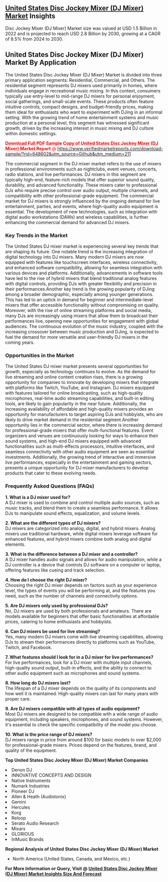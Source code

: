 <h2><a href="https://www.verifiedmarketreports.com/download-sample/?rid=648602&amp;utm_source=Github&amp;utm_medium=211" target="_blank">United States Disc Jockey Mixer (DJ Mixer) Market</a> Insights</h2><p>Disc Jockey Mixer (DJ Mixer) Market size was valued at USD 1.5 Billion in 2022 and is projected to reach USD 2.8 Billion by 2030, growing at a CAGR of 8.5% from 2024 to 2030.</p><p><h2>United States Disc Jockey Mixer (DJ Mixer) Market By Application</h2>The United States Disc Jockey Mixer (DJ Mixer) Market is divided into three primary application segments: Residential, Commercial, and Others. The residential segment represents DJ mixers used primarily in homes, where individuals engage in recreational music mixing. In this context, consumers typically use entry-level to mid-range DJ mixers for personal enjoyment, social gatherings, and small-scale events. These products often feature intuitive controls, compact designs, and budget-friendly prices, making them ideal for enthusiasts who want to experiment with DJing in an informal setting. With the growing trend of home entertainment systems and music production at a personal level, this segment has witnessed significant growth, driven by the increasing interest in music mixing and DJ culture within domestic settings.<p><span class=""><span style="color: #ff0000;"><strong>Download Full PDF Sample Copy of United States Disc Jockey Mixer (DJ Mixer) Market Report</strong> @ </span><a href="https://www.verifiedmarketreports.com/download-sample/?rid=648602&amp;utm_source=Github&amp;utm_medium=211" target="_blank">https://www.verifiedmarketreports.com/download-sample/?rid=648602&amp;utm_source=Github&amp;utm_medium=211</a></span></p>The commercial segment in the DJ mixer market refers to the use of mixers in professional environments such as nightclubs, event venues, concerts, radio stations, and live performances. DJ mixers in this segment are typically high-end, feature-rich models that offer superior sound quality, durability, and advanced functionality. These mixers cater to professional DJs who require precise control over audio output, multiple channels, and compatibility with other professional-grade equipment. The commercial market for DJ mixers is strongly influenced by the ongoing demand for live entertainment, parties, and events, where high-quality audio equipment is essential. The development of new technologies, such as integration with digital audio workstations (DAWs) and wireless capabilities, is further enhancing the commercial demand for advanced DJ mixers.<h3>Key Trends in the Market</h3>The United States DJ mixer market is experiencing several key trends that are shaping its future. One notable trend is the increasing integration of digital technology into DJ mixers. Many modern DJ mixers are now equipped with features like touchscreen interfaces, wireless connectivity, and enhanced software compatibility, allowing for seamless integration with various devices and platforms. Additionally, advancements in software tools have led to the rise of hybrid mixers that blend traditional analog features with digital controls, providing DJs with greater flexibility and precision in their performances.Another key trend is the growing popularity of DJing among a broader demographic, especially among younger generations. This has led to an uptick in demand for beginner and intermediate-level mixers that offer accessible functionality without compromising on quality. Moreover, with the rise of online streaming platforms and social media, many DJs are increasingly using mixers that allow them to broadcast their performances live, opening new opportunities for engagement with global audiences. The continuous evolution of the music industry, coupled with the increasing crossover between music production and DJing, is expected to fuel the demand for more versatile and user-friendly DJ mixers in the coming years.<h3>Opportunities in the Market</h3>The United States DJ mixer market presents several opportunities for growth, especially as technology continues to evolve. As the demand for live streaming and online content creation rises, there is a growing opportunity for companies to innovate by developing mixers that integrate with platforms like Twitch, YouTube, and Instagram. DJ mixers equipped with features tailored for online broadcasting, such as high-quality microphones, real-time audio streaming capabilities, and built-in editing tools, are likely to gain popularity in the near future. Additionally, the increasing availability of affordable and high-quality mixers provides an opportunity for manufacturers to target aspiring DJs and hobbyists, who are likely to drive market demand in the residential segment.Another opportunity lies in the commercial sector, where there is increasing demand for professional-grade mixers that offer multi-functional features. Event organizers and venues are continuously looking for ways to enhance their sound systems, and high-end DJ mixers equipped with advanced functionalities such as multi-effects processors, intuitive interfaces, and seamless connectivity with other audio equipment are seen as essential investments. Additionally, the growing trend of interactive and immersive live performances, especially in the entertainment and gaming sectors, presents a unique opportunity for DJ mixer manufacturers to develop products that cater to these evolving needs.<h3>Frequently Asked Questions (FAQs)</h3><p><b>1. What is a DJ mixer used for?</b><br>A DJ mixer is used to combine and control multiple audio sources, such as music tracks, and blend them to create a seamless performance. It allows DJs to manipulate sound effects, equalization, and volume levels.</p><p><b>2. What are the different types of DJ mixers?</b><br>DJ mixers are categorized into analog, digital, and hybrid mixers. Analog mixers use traditional hardware, while digital mixers leverage software for enhanced features, and hybrid mixers combine both analog and digital elements.</p><p><b>3. What is the difference between a DJ mixer and a controller?</b><br>A DJ mixer handles audio signals and allows for audio manipulation, while a DJ controller is a device that controls DJ software on a computer or laptop, offering features like cueing and track selection.</p><p><b>4. How do I choose the right DJ mixer?</b><br>Choosing the right DJ mixer depends on factors such as your experience level, the types of events you will be performing at, and the features you need, such as the number of channels and connectivity options.</p><p><b>5. Are DJ mixers only used by professional DJs?</b><br>No, DJ mixers are used by both professionals and amateurs. There are models available for beginners that offer basic functionalities at affordable prices, catering to home enthusiasts and hobbyists.</p><p><b>6. Can DJ mixers be used for live streaming?</b><br>Yes, many modern DJ mixers come with live streaming capabilities, allowing DJs to stream their performances directly to platforms such as YouTube, Twitch, and Facebook.</p><p><b>7. What features should I look for in a DJ mixer for live performances?</b><br>For live performances, look for a DJ mixer with multiple input channels, high-quality sound output, built-in effects, and the ability to connect to other audio equipment such as microphones and sound systems.</p><p><b>8. How long do DJ mixers last?</b><br>The lifespan of a DJ mixer depends on the quality of its components and how well it is maintained. High-quality mixers can last for many years with proper care.</p><p><b>9. Are DJ mixers compatible with all types of audio equipment?</b><br>Most DJ mixers are designed to be compatible with a wide range of audio equipment, including speakers, microphones, and sound systems. However, it's essential to check the specific compatibility of the model you choose.</p><p><b>10. What is the price range of DJ mixers?</b><br>DJ mixers range in price from around $100 for basic models to over $2,000 for professional-grade mixers. Prices depend on the features, brand, and quality of the equipment.</p></p><p><strong>Top United States Disc Jockey Mixer (DJ Mixer) Market Companies</strong></p><div data-test-id=""><p><li>Denon DJ</li><li> INNOVATIVE CONCEPTS AND DESIGN</li><li> Native Instruments</li><li> Numark Industries</li><li> Pioneer DJ</li><li> Allen & Heath (Audiotonix)</li><li> Gemini</li><li> Hercules</li><li> Korg</li><li> Reloop</li><li> Serato Audio Research</li><li> Mixars</li><li> GLORIOUS</li><li> InMusic Brands</li></p><div><strong>Regional Analysis of&nbsp;United States Disc Jockey Mixer (DJ Mixer) Market</strong></div><ul><li dir="ltr"><p dir="ltr">North America&nbsp;(United States, Canada, and Mexico, etc.)</p></li></ul><p><strong>For More Information or Query, Visit @&nbsp;</strong><strong><a href="https://www.verifiedmarketreports.com/product/disc-jockey-mixer-dj-mixer-market/?utm_source=Github&amp;utm_medium=211" target="_blank">United States Disc Jockey Mixer (DJ Mixer) Market Insights Size And Forecast</a></strong></p></div>
